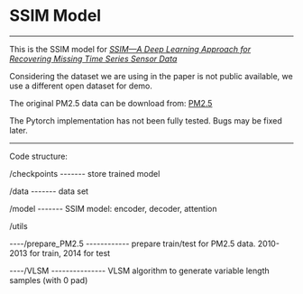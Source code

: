 # SSIM Model
***

This is the SSIM model for *[SSIM—A Deep Learning Approach for Recovering Missing Time Series Sensor Data](https://ieeexplore.ieee.org/document/8681112)*

Considering the dataset we are using in the paper is not public available, we use a different open dataset for demo. 

The original PM2.5 data can be download from: [PM2.5](https://archive.ics.uci.edu/ml/datasets/Beijing+PM2.5+Data)

The Pytorch implementation has not been fully tested.
Bugs may be fixed later.

***

Code structure:

/checkpoints ------- store trained model

/data        ------- data set

/model       ------- SSIM model: encoder, decoder, attention

/utils

 ----/prepare_PM2.5 ------------ prepare train/test for PM2.5 data. 2010-2013 for train, 2014 for test

 ----/VLSM --------------- VLSM algorithm to generate variable length samples (with 0 pad)
     
